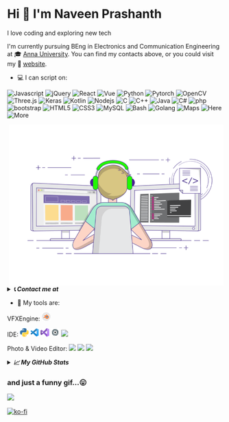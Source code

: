 # Hi 👋 I'm Naveen Prashanth
I love coding and exploring new tech

I'm currently pursuing BEng in Electronics and Communication Engineering at 🎓 [Anna University](https://annauniv.edu). You can find my contacts above, or you could visit my :milky_way: [website](https://gnpaone.github.io).

- 💻 I can script on:
<p>
  <img alt="Javascript" src="https://img.shields.io/badge/-Javascript-323330?style=flat-square&logo=javascript&logoColor=efd81c" />
  <img alt="jQuery" src="https://img.shields.io/badge/-jQuery-0969ad?style=flat-square&logo=jQuery&logoColor=79cff5" />
  <img alt="React" src="https://img.shields.io/badge/-React-282c34?style=flat-square&logo=react&logoColor=61dafb" />
  <img alt="Vue" src="https://img.shields.io/badge/-Vue.js-32475b?style=flat-square&logo=vue.js&logoColor=3fb27f" />
  <img alt="Python" src="https://img.shields.io/badge/-python-1f425f?style=flat-square&logo=python&logoColor=ffe05c" />
  <img alt="Pytorch" src="https://img.shields.io/badge/-Pytorch-231e42?style=flat-square&logo=Pytorch&logoColor=e14731" />
  <img alt="OpenCV" src="https://img.shields.io/badge/-OpenCV-222?style=flat-square&logo=OpenCV&logoColor=red" />
  <img alt="Three.js" src="https://img.shields.io/badge/-Three.js-222?style=flat-square&logo=Three.js&logoColor=white" />
  <!--<img alt="Bash" src="https://img.shields.io/badge/-Bash-333333?style=flat-square&logo=bash&logoColor=6da55f" /> -->
  <img alt="Keras" src="https://img.shields.io/badge/-Keras-d00000?style=flat-square&logo=Keras&logoColor=white" /> 
  <img alt="Kotlin" src="https://img.shields.io/badge/-Kotlin-6b70db?style=flat-square&logo=Kotlin&logoColor=f1850b" />
  <img alt="Nodejs" src="https://img.shields.io/badge/-Nodejs-333333?style=flat-square&logo=Node.js&logoColor=6da55f" />
  <img alt="C" src="https://img.shields.io/badge/-C-00599c?style=flat-square&logo=c&logoColor=white" />
  <img alt="C++" src="https://img.shields.io/badge/-C%2B%2B-6195cb?style=flat-square&logo=C%2B%2B&logoColor=white" />
  <img alt="Java" src="https://img.shields.io/badge/-Java-055981?style=flat-square&logo=Java&logoColor=f8981e" />
  <img alt="C#" src="https://img.shields.io/badge/-C%23-1e9923?style=flat-square&logo=C-sharp&logoColor=white" />
  <img alt="php" src="https://img.shields.io/badge/-php-black?style=flat-square&logo=php&logoColor=858ebb" />
  <img alt="bootstrap" src="https://img.shields.io/badge/-Bootstrap-5f4686?style=flat-square&logo=Bootstrap&logoColor=white" />
  <img alt="HTML5" src="https://img.shields.io/badge/-HTML5-e96228?style=flat-square&logo=HTML5&logoColor=white" />
  <img alt="CSS3" src="https://img.shields.io/badge/-CSS3-2862ea?style=flat-square&logo=CSS3&logoColor=white" />
  <img alt="MySQL" src="https://img.shields.io/badge/-MySQL-333333?style=flat-square&logo=MySQL&logoColor=6da55f" />
  <img alt="Bash" src="https://img.shields.io/badge/-Bash-black?style=flat-square&logo=GNU%20Bash&logoColor=white" />
  <img alt="Golang" src="https://img.shields.io/badge/Golang-00ADD8?style=flat-square&logo=go&logoColor=white" />
  <img alt="Maps" src="https://img.shields.io/badge/Maps-323330?style=flat-square&logo=Google%20Maps&logoColor=red" />
  <img alt="Here" src="https://img.shields.io/badge/Here-323330?style=flat-square&logo=Here&logoColor=white" />
  <img alt="More" src="https://img.shields.io/badge/%F0%9F%91%80-etc-brightgreen" />
</p>

<img align="right" alt="GIF" src="https://raw.githubusercontent.com/gnpaone/gnpaone/master/gif.gif" width="500"/>

<details>
  <summary><b><i>📞 Contact me at</i></b></summary>

[![GitHub Badge](https://img.shields.io/badge/-@gnpaone-%23181717?style=flat&logo=github)](https://github.com/gnpaone) [![Gmail Badge](https://img.shields.io/badge/-gnpaone@gmail.com-c14438?style=flat&logo=Gmail&logoColor=white&link=mailto:gnpaone@gmail.com)](mailto:gnpaone@gmail.com) [![Website Badge](https://img.shields.io/website?color=0ab9e6&style=flat&up_message=gnpaone.github.io&url=http%3A%2F%2Fgnpaone.github.io%2F)](https://gnpaone.github.io) [![Twitter Badge](https://img.shields.io/badge/-@gnpaone-1ca0f1?style=flat&labelColor=1ca0f1&logo=twitter&logoColor=white&link=https://twitter.com/gnpaone)](https://twitter.com/gnpaone) [![Linkedin Badge](https://img.shields.io/badge/-@gnpaone-blue?style=flat&logo=Linkedin&logoColor=white&link=https://www.linkedin.com/in/gnpaone/)](https://www.linkedin.com/in/gnpaone/)
</details>

- 🔧 My tools are:

VFXEngine: 
<code><a href="https://blender.org/"><img height="20" src="https://github.com/gnpaone/gnpaone/blob/main/blender-white.png?raw=true"></a></code>

IDE: 
<code><a href="https://www.python.org/"><img height="20" src="https://raw.githubusercontent.com/gnpaone/gnpaone/main/Python-logo-notext.svg"></a></code>
<code><a href="https://code.visualstudio.com/download"><img height="20" src="https://raw.githubusercontent.com/gnpaone/gnpaone/main/vs-code-responsive-01-1.png"></a></code>
<code><a href="https://visualstudio.microsoft.com/downloads/"><img height="20" src="https://raw.githubusercontent.com/gnpaone/gnpaone/main/BrandVisualStudioWin2019-3.svg"></a></code>
<code><a href="https://repl.it"><img height="20" src="https://raw.githubusercontent.com/gnpaone/gnpaone/main/Repl.it_logo.svg"></a></code>
<code><a href="https://www.jetbrains.com/idea/"><img height="20" src="https://raw.githubusercontent.com/JetBrains/intellij-community/master/platform/icons/src/idea_CE.ico"></a></code>

Photo & Video Editor:
<code><a href="https://www.adobe.com/products/photoshop.html"><img height="20" src="https://upload.wikimedia.org/wikipedia/commons/thumb/a/af/Adobe_Photoshop_CC_icon.svg/800px-Adobe_Photoshop_CC_icon.svg.png"></a></code>
<code><a href="https://www.blackmagicdesign.com/nl/products/davinciresolve"><img height="20" src="https://upload.wikimedia.org/wikipedia/commons/9/90/DaVinci_Resolve_17_logo.svg"></a></code>
<code><a href="https://www.adobe.com/products/aftereffects.html"><img height="20" src="https://upload.wikimedia.org/wikipedia/commons/c/cb/Adobe_After_Effects_CC_icon.svg"></a></code>

<details>
  <summary><b><i>📈 My GitHub Stats</i></b></summary>

[![Naveen's github stats](https://github.com/gnpaone/my-github-stats/blob/master/generated/overview.svg)](https://github.com/gnpaone/gnpaone) [![Naveen's language stats](https://github.com/gnpaone/my-github-stats/blob/master/generated/languages.svg)](https://github.com/gnpaone/gnpaone)

[![GitHub metrics](./github-metrics.svg)](https://github.com/gnpaone/gnpaone)

![Top Langs](https://github-readme-stats.vercel.app/api/top-langs/?username=gnpaone&layout=compact&theme=radical)

[![trophy](https://github-profile-trophy.vercel.app/?username=gnpaone)](https://github.com/ryo-ma/github-profile-trophy)

![Github Streak](https://github-readme-streak-stats.herokuapp.com/?user=gnpaone&theme=gruvbox_duo)

  <p>
  	<img src="https://img.shields.io/github/followers/gnpaone" />
    <img src="https://img.shields.io/github/stars/gnpaone">
    <img src="https://visitor-badge.glitch.me/badge?page_id=gnpaone.gnpaone" />
  </p>
</details>

### and just a funny gif...😛
![](https://media.giphy.com/media/13GIgrGdslD9oQ/giphy.gif)

[![ko-fi](https://ko-fi.com/img/githubbutton_sm.svg)](https://ko-fi.com/gnpaone)

<!--
**kushwanth13/kushwanth13** is a ✨ _special_ ✨ repository because its `README.md` (this file) appears on your GitHub profile.

Here are some ideas to get you started:

- 🔭 I’m currently working on ...
- 🌱 I’m currently learning ...
- 👯 I’m looking to collaborate on ...
- 🤔 I’m looking for help with ...
- 💬 Ask me about ...
- 📫 How to reach me: ...
- 😄 Pronouns: ...
- ⚡ Fun fact: ...
-->
